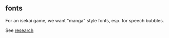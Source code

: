 

## fonts

For an isekai game, we want "manga" style fonts, esp. for speech bubbles.

See [research](./src/~~gen/research.md)
